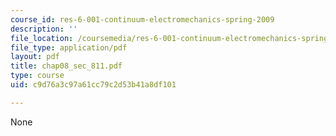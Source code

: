 ```yaml
---
course_id: res-6-001-continuum-electromechanics-spring-2009
description: ''
file_location: /coursemedia/res-6-001-continuum-electromechanics-spring-2009/c9d76a3c97a61cc79c2d53b41a8df101_chap08_sec_811.pdf
file_type: application/pdf
layout: pdf
title: chap08_sec_811.pdf
type: course
uid: c9d76a3c97a61cc79c2d53b41a8df101

---
```

None
